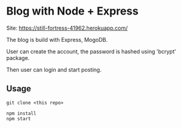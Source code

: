 # Blog with Node + Express

Site: https://still-fortress-41962.herokuapp.com/

The blog is build with Express, MogoDB.

User can create the account, the password is hashed using 'bcrypt' package.

Then user can login and start posting.

## Usage

```
git clone <this repo>

npm install
npm start
```
